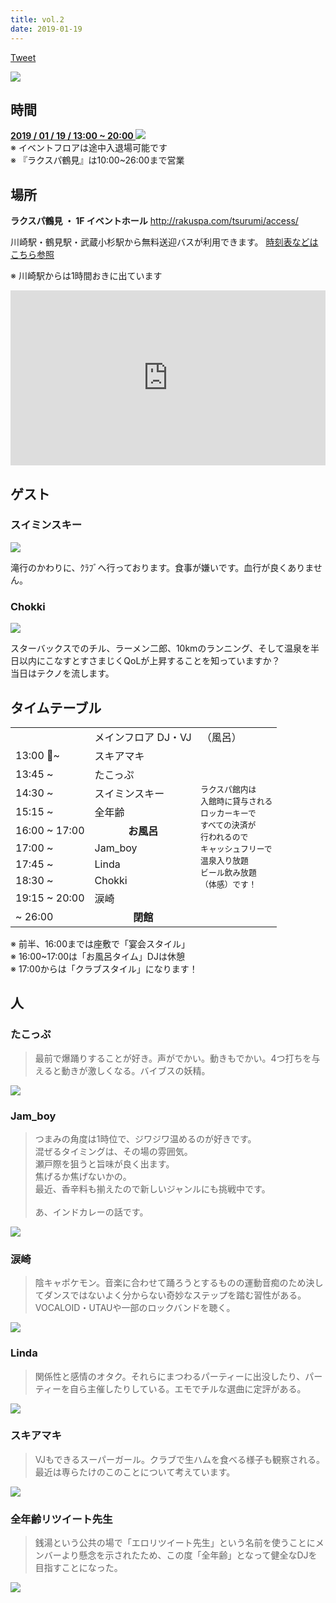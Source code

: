 ```yaml
---
title: vol.2
date: 2019-01-19
---
```


<a class="twitter-share-button"
    href="https://twitter.com/intent/tweet?text=わいわい&hashtag=yukemuli&url=https%3A%2F%2Fyukemuli.dance%2Fevents%2F20190119-vol2%2F"
    data-size="large" >Tweet</a>
<script async src="https://platform.twitter.com/widgets.js" charset="utf-8"></script>

<img src="/img/cap-2.jpg" >

## 時間

<div class="r-2">
  <div>
    <b>
      <a
        target="_blank"
        href="https://www.google.com/calendar/event?action=TEMPLATE&dates=20190119T110000/20190119T200000&text=YUKEMULI&details=%E6%B8%A9%E6%B3%89%E5%85%A5%E3%82%8A%E6%94%BE%E9%A1%8C%EF%BC%81%E6%B9%AF%E3%81%91%E3%82%80%E3%82%8A%E6%B5%B4%E3%81%B3%E3%81%A6%E3%83%93%E3%83%BC%E3%83%AB%E9%A3%B2%E3%82%93%E3%81%A7%E8%B8%8A%E3%82%8D%E3%81%86%EF%BC%81%E3%81%84%E3%82%8F%E3%82%86%E3%82%8B%E3%80%8C%E3%82%B9%E3%83%BC%E3%83%91%E3%83%BC%E9%8A%AD%E6%B9%AF%E3%80%8D%E7%9A%84%E3%81%AA%E3%80%8C%E3%83%8F%E3%82%B3%E3%80%8D%E3%81%AA%E3%81%AE%E3%81%A7%E9%A4%A8%E5%86%85%E3%81%A7%E3%81%AE%E6%B4%BB%E5%8B%95%E3%81%AF%E3%81%BB%E3%81%BC%E3%82%AD%E3%83%A3%E3%83%83%E3%82%B7%E3%83%A5%E3%83%AC%E3%82%B9%EF%BC%81%E5%8F%97%E4%BB%98%E3%81%A7%E3%82%82%E3%82%89%E3%81%88%E3%82%8B%E3%83%AA%E3%82%B9%E3%83%88%E3%83%90%E3%83%B3%E3%83%89%E3%81%A7%E3%81%8A%E4%BC%9A%E8%A8%88%EF%BC%81%E3%81%93%E3%82%8C%E3%81%AF%E3%82%82%E3%81%AF%E3%82%84%E4%BB%AE%E6%83%B3%E7%8F%BE%E5%AE%9F%EF%BC%81%E3%81%95%E3%81%82%E3%80%81%E3%81%82%E3%81%AA%E3%81%9F%E3%82%82%E9%B6%B4%E8%A6%8B%E3%81%A7%E3%83%95%E3%83%AB%E3%83%80%E3%82%A4%E3%83%96%EF%BC%81%0A%0A%E3%82%A8%E3%83%B3%E3%83%88%E3%83%A9%E3%83%B3%E3%82%B9%0A1680%E5%86%86%EF%BC%88%E5%85%A5%E5%A0%B4%EF%BC%89%20%2B%20500%E5%86%86%EF%BC%88%E3%82%A4%E3%83%99%E3%83%B3%E3%83%88%E3%82%B9%E3%83%9A%E3%83%BC%E3%82%B9%EF%BC%89%0A%0A%E3%82%BF%E3%82%A4%E3%83%A0%E3%83%86%E3%83%BC%E3%83%96%E3%83%AB%0A13%3A00%20-%09%E3%82%B9%E3%82%AD%E3%82%A2%E3%83%9E%E3%82%AD%0A13%3A45%20~%20%E3%81%9F%E3%81%93%E3%81%A3%E3%81%B7%0A14%3A30%20~%20%E3%82%B9%E3%82%A4%E3%83%9F%E3%83%B3%E3%82%B9%E3%82%AD%E3%83%BC%EF%BC%88%E3%82%B2%E3%82%B9%E3%83%88%EF%BC%89%0A15%3A15%20~%20%E5%85%A8%E5%B9%B4%E9%BD%A2%E3%83%AA%E3%83%84%E3%82%A4%E3%83%BC%E3%83%88%E5%85%88%E7%94%9F%0A16%3A00%20~%2017%3A00%20%EF%BC%88%E3%81%8A%E9%A2%A8%E5%91%82%E3%82%BF%E3%82%A4%E3%83%A0%EF%BC%89%0A17%3A00%20~%09Jam_boy%20%0A17%3A45%20~%20Linda%0A18%3A30%20~%09%E7%9B%B4%E5%B8%B0%20%EF%BC%88%E3%82%B2%E3%82%B9%E3%83%88%EF%BC%89%0A19%3A15%20~%20%E6%B6%99%E5%B4%8E&location=%E6%A8%AA%E6%B5%9C%E3%81%AE%E3%82%B9%E3%83%91%E3%80%90RAKUSPA%E9%B6%B4%E8%A6%8B%E3%80%91%EF%BC%88%E3%82%B9%E3%83%BC%E3%83%91%E3%83%BC%E9%8A%AD%E6%B9%AF%2F%E3%81%8A%E9%A2%A8%E5%91%82%2F%E5%B2%A9%E7%9B%A4%E6%B5%B4%2F%E3%82%A8%E3%82%B9%E3%83%86%2F%E3%82%B5%E3%82%A6%E3%83%8A%EF%BC%89%2C%20%E6%97%A5%E6%9C%AC%E3%80%81%E3%80%92230-0004%20%E7%A5%9E%E5%A5%88%E5%B7%9D%E7%9C%8C%E6%A8%AA%E6%B5%9C%E5%B8%82%E9%B6%B4%E8%A6%8B%E5%8C%BA%E5%85%83%E5%AE%AE%EF%BC%92%E4%B8%81%E7%9B%AE%EF%BC%91%E2%88%92%EF%BC%93%EF%BC%99">
        2019 / 01 / 19 / 13:00 ~ 20:00 <img class="calendar" src="https://www.google.com/calendar/images/ext/gc_button1_ja.gif" />
      </a>
    </b>
  </div>
  <div>
    ※ イベントフロアは途中入退場可能です<br>
    ※ 『ラクスパ鶴見』は10:00~26:00まで営業
  </div>
</div>

## 場所

<div class="r-2">
  <div>
    <div style="padding-right: 8px">
      <b>ラクスパ鶴見 ・ 1F イベントホール</b>
      <a href="http://rakuspa.com/tsurumi/access/">http://rakuspa.com/tsurumi/access/</a>
      <p>
        川崎駅・鶴見駅・武蔵小杉駅から無料送迎バスが利用できます。
        <a href="http://rakuspa.com/tsurumi/access/">時刻表などはこちら参照</a>
      </p>
      <p>
        ※ 川崎駅からは1時間おきに出ています
      </p>
    </div>
  </div>
  <div>
    <iframe
      src="https://www.google.com/maps/embed?pb=!1m14!1m8!1m3!1d12988.996344590576!2d139.6777252!3d35.5228418!3m2!1i1024!2i768!4f13.1!3m3!1m2!1s0x0%3A0xbef1a16d6d4c962e!2sRAKU+SPA+Tsurumi!5e0!3m2!1sen!2sjp!4v1544979884543"
      width="100%"
      height="280"
      frameborder="0"
      style="border:0" allowfullscreen></iframe>
  </div>
</div>

## ゲスト

<div class="guests" id="guests">
  <div>
    <div>
      <h3>スイミンスキー</h3>
    </div>
    <div>
      <div>
        <img src="/img/suiminsuki.jpg" />
        <a class="twitter" href="https://twitter.com/catoycblmuhckuu‬⁩"></a>
      </div>
      <div>
        <p>
          滝行のかわりに、ｸﾗﾌﾞへ行っております。食事が嫌いです。血行が良くありません。
        </p>
      </div>
    </div>
  </div>
  <div>
    <div>
      <h3>Chokki</h3>
    </div>
    <div>
      <div>
        <img src="/img/chokki.jpg" />
        <a class="twitter" href="https://twitter.com/Chokki_Shitai"></a>
      </div>
      <div>
        <p>
          スターバックスでのチル、ラーメン二郎、10kmのランニング、そして温泉を半日以内にこなすとすさまじくQoLが上昇することを知っていますか？<br>
          当日はテクノを流します。
        </p>
      </div>
    </div>
  </div>
</div>

## タイムテーブル

<table class="table table-bordered">
  <tbody>
    <tr>
      <td><br></td>
      <td colspan="2">メインフロア DJ・VJ</td><td>（風呂）</td>
    </tr>
    <tr>
      <td>13:00 ~</td>
      <td>スキアマキ</td>
      <td></td>
      <td rowspan="10" style="font-size: 0.8em">
        ラクスパ館内は<br>
        入館時に貸与される<br>
        ロッカーキーで<br>
        すべての決済が<br>
        行われるので<br>
        キャッシュフリーで<br>
        温泉入り放題<br>
        ビール飲み放題<br>
        （体感）です！
      </td>
    </tr>
    <tr>
      <td>13:45 ~</td>
      <td>たこっぷ</td>
      <td></td>
    </tr>
    <tr>
      <td>14:30 ~</td>
      <td>スイミンスキー</td>
      <td></td>
    </tr>
    <tr>
      <td>15:15 ~ </td>
      <td>全年齢</td>
      <td></td>
    </tr>
    <tr>
      <td>16:00 ~ 17:00</td>
      <td colspan="2" style="text-align: center; font-weight: bold;">お風呂</td>
    </tr>
    <tr>
      <td>17:00 ~</td>
      <td>Jam_boy</td>
      <td></td>
    </tr>
    <tr>
      <td>17:45 ~</td>
      <td>Linda</td>
      <td></td>
    </tr>
    <tr>
      <td>18:30 ~</td>
      <td>Chokki</td>
      <td></td>
    </tr>
    <tr>
      <td>19:15 ~ 20:00</td>
      <td>涙崎</td>
      <td></td>
    </tr>
    <tr>
      <td>~ 26:00</td>
      <td colspan="2" style="text-align: center; font-weight: bold;">閉館</td>
    </tr>
  </tbody>
</table>

※ 前半、16:00までは座敷で「宴会スタイル」<br>
※ 16:00~17:00は「お風呂タイム」DJは休憩<br>
※ 17:00からは「クラブスタイル」になります！

## 人

<div class="regulars">
  <div>
    <div>
      <h3>たこっぷ</h3>
      <blockquote>
        最前で爆踊りすることが好き。声がでかい。動きもでかい。4つ打ちを与えると動きが激しくなる。バイブスの妖精。
      </blockquote>
    </div>
    <div>
      <img src="/img/prof/tacop.jpg" >
    </div>
  </div>
  <div>
    <div>
      <h3>Jam_boy</h3>
      <blockquote>
        つまみの角度は1時位で、ジワジワ温めるのが好きです。<br>
        混ぜるタイミングは、その場の雰囲気。<br>
        瀬戸際を狙うと旨味が良く出ます。<br>
        焦げるか焦げないかの。<br>
        最近、香辛料も揃えたので新しいジャンルにも挑戦中です。<br><br>
        あ、インドカレーの話です。
      </blockquote>
    </div>
    <div>
      <img src="/img/prof/jamboy.jpg" >
    </div>
  </div>
  <div>
    <div>
      <h3>涙崎</h3>
      <blockquote>陰キャポケモン。音楽に合わせて踊ろうとするものの運動音痴のため決してダンスではないよく分からない奇妙なステップを踏む習性がある。VOCALOID・UTAUや一部のロックバンドを聴く。</blockquote>
    </div>
    <div>
      <img src="/img/prof/ruisaki.jpg" >
    </div>
  </div>
  <div>
    <div>
      <h3>Linda</h3>
      <blockquote>関係性と感情のオタク。それらにまつわるパーティーに出没したり、パーティーを自ら主催したりしている。エモでチルな選曲に定評がある。</blockquote>
    </div>
    <div>
      <img src="/img/prof/linda.jpg" >
    </div>
  </div>
  <div>
    <div>
      <h3>スキアマキ</h3>
      <blockquote>VJもできるスーパーガール。クラブで生ハムを食べる様子も観察される。最近は専らたけのこのことについて考えています。</blockquote>
    </div>
    <div>
      <img src="/img/prof/sukiamaki.jpg" >
    </div>
  </div>
  <div>
    <div>
      <h3>全年齢リツイート先生</h3>
      <blockquote>銭湯という公共の場で「エロリツイート先生」という名前を使うことにメンバーより懸念を示されたため、この度「全年齢」となって健全なDJを目指すことになった。</blockquote>
    </div>
    <div>
      <img src="/img/prof/otiai.jpg" >
    </div>
  </div>
</div>
